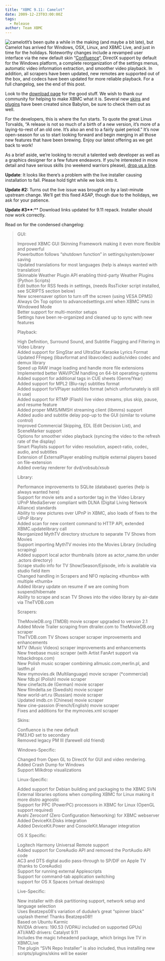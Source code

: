 ```yaml
---
title: "XBMC 9.11: Camelot"
date: 2009-12-23T03:00:00Z
tags:
  - Release
author: Team XBMC
---
```


![camelot](/images/blog/logo.webp "camelot")It’s been quite a while in the making (and maybe a bit late), but Camelot has arrived for Windows, OSX, Linux, and XBMC Live, and just in time for the holidays. Noteworthy changes include a revamped user interface via the new default skin “[Confluence](/skins/confluence)“, DirectX support by default for the Windows platform, a complete reorganization of the settings menus, automatic video information extraction, and smoother video playback. In addition, all scrapers have been updated, new remotes are supported out of the box, and codecs have been updated for more reliable playback. For a full changelog, see the end of this post.

Look to the [download page](https://kodi.wiki/download/) for the good stuff. We wish to thank our community for helping to make XBMC what it is. Several new [skins](/slideshow/skins) and [plugins](https://forum.kodi.tv/forumdisplay.php?fid=26) have been created since Babylon, be sure to check them out as well.

For the developers, this is where the fun starts. To quote the great Linus Torvalds, “A release is not so much of a birth of a new version, it’s more of a laying-to-rest of an old one. It’s also an end to a fairly quiet period.” It’s now open-season for us to start looking forward and begin merging in all those new features that have been brewing. Enjoy our latest offering as we get back to work!

As a brief aside, we’re looking to recruit a talented web developer as well as a graphics designer for a few future endeavors. If you’re interested in more detail and have serious skills (no weekend warriors please), [drop us a line](https://kodi.wiki/about/contact/).

**Update**: It looks like there’s a problem with the live installer causing installation to fail. Please hold tight while we look into it.

**Update #2:** Turns out the live issue was brought on by a last-minute upstream change. We’ll get this fixed ASAP, though due to the holidays, we ask for your patience.

**Update #3\*\***:\*\* Download links updated for 9.11 repack. Installer should now work correctly.

Read on for the condensed changelog:

> GUI:
>
> Improved XBMC GUI Skinning Framework making it even more flexible and powerful  
>  Powerbutton follows “shutdown function” in settings/system/power saving  
>  Updated translations for most languages (help is always wanted with translation)  
>  Skinnable Weather Plugin API enabling third-party Weather Plugins (Python Scripts)  
>  Edit button for RSS feeds in settings, (needs RssTicker script installed, see SCRIPTS section below)  
>  New screensaver option to turn off the screen (using VESA DPMS)  
>  Always On Top option to advancedsettings.xml when XBMC runs in Windowed Mode  
>  Better support for multi-monitor setups  
>  Settings have been re-organized and cleaned up to sync with new features
>
> Playback:
>
> High Definition, Surround Sound, and Subtitle Flagging and Filtering in Video Library  
>  Added support for SingStar and UltraStar Karaoke Lyrics Format  
>  Updated FFmpeg (libavformat and libavcodec) audio/video codec and demux library  
>  Speed up RAW image loading and handle more file extensions  
>  Implemented better WAV/PCM handling on 64-bit operating-systems  
>  Added support for additional tags in CUE sheets (Genre/Year)  
>  Added support for MPL2 (Blu-ray) subtitles format  
>  Added support forVPlayer subtitles format (which unfortunately is still in use)  
>  Added support for RTMP (Flash) live video streams, plus skip, pause, and resume feature  
>  Added proper MMS/MMSH streaming client (libmms) support  
>  Added audio and subtitle delay pop-up to the GUI (similar to volume control)  
>  Improved Commercial Skipping, EDL (Edit Decision List), and SceneMarker support  
>  Options for smoother video playback (syncing the video to the refresh rate of the display)  
>  Smart Playlists support for video resolution, aspect-ratio, codec, audio, and subtitles  
>  Extension of ExternalPlayer enabling multiple external players based on file-extension  
>  Added overlay renderer for dvd/vobsub/xsub
>
> Library:
>
> Performance improvements to SQLite (database) queries (help is always wanted here)  
>  Support for movie sets and a sortorder tag in the Video Library  
>  UPnP MediaServer compliant with DLNA (Digital Living Network Alliance) standards  
>  Ability to view pictures over UPnP in XBMC, also loads of fixes to the UPnP library  
>  Added scan for new content command to HTTP API, extended XBMC.updatelibrary call  
>  Reorganized MythTV directory structure to separate TV Shows from Movies  
>  Support importing MythTV movies into the Movies Library (including scraping)  
>  Added support local actor thumbnails (store as actor_name.tbn under .actors directory)  
>  Scrape studio info for TV Show/Season/Episode, info is available via studio field item  
>  Changed handling in Scrapers and NFO replacing «thumbs» with multiple «thumb»  
>  Added library update on resume if we are coming from suspend/hibernate  
>  Ability to scrape and scan TV Shows into the video library by air-date via TheTVDB.com
>
> Scrapers:
>
> TheMovieDB.org (TMDB) movie scraper upgraded to version 2.1  
>  Added Movie Trailer scraping from dtrailer.com to TheMovieDB.org scraper  
>  TheTVDB.com TV Shows scraper scraper improvements and enhancements  
>  MTV (Music Videos) scraper improvements and enhancements  
>  New freebase music scraper (with Artist FanArt support via htbackdrops.com)  
>  New Polish music scraper combining allmusic.com,merlin.pl, and lastfm.pl  
>  New mymovies.dk (Multilanguage) movie scraper (\*commercial)  
>  New fdb.pl (Polish) movie scraper  
>  New cinefacts.de (German) movie scraper  
>  New filmdelta.se (Swedish) movie scraper  
>  New world-art.ru (Russian) movie scraper  
>  Updated imdb.cn (Chinese) movie scraper  
>  New cine-passion (French/English) movie scraper  
>  Fixes and additions for the mymovies.xml scraper
>
> Skins:
>
> Confluence is the new default  
>  PM3.HD set to secondary  
>  Removed legacy PM III (farewell old friend)
>
> Windows-Specific:
>
> Changed from Open GL to DirectX for GUI and video rendering.  
>  Added Crash Dump for Windows  
>  Support Milkdrop visualizations
>
> Linux-Specific:
>
> Added support for Debian building and packaging to the XBMC SVN  
>  External libraries options when compiling XBMC for Linux making it more distro agnostic  
>  Support for PPC (PowerPC) processors in XBMC for Linux (OpenGL support required)  
>  Avahi Zeroconf (Zero Configuration Networking) for XBMC webserver  
>  Added DeviceKit.Disks integration  
>  Added DeviceKit.Power and ConsoleKit.Manager integration
>
> OS X Specific:
>
> Logitech Harmony Universal Remote support  
>  Added support for CoreAudio API and removed the PortAudio API code  
>  AC3 and DTS digital audio pass-through to SP/DIF on Apple TV (thanks to CoreAudio)  
>  Support for running external Applescripts  
>  Support for command-tab application switching  
>  support for OS X Spaces (virtual desktops)
>
> Live-Specific:
>
> New installer with disk partitioning support, network setup and language selection  
>  Uses Beatzeps08′s variation of duduke’s great “spinner black” usplash theme! Thanks Beatzeps08!!  
>  Based on Ubuntu Karmic  
>  NVIDIA drivers: 190.53 (VDPAU included on supported GPUs)  
>  ATI/AMD drivers: Catalyst 9.11  
>  Includes the magic tvheadend package, which brings live TV in XBMCLive  
>  The plugin “SVN Repo Installer” is also included, thus installing new scripts/plugins/skins will be easier
